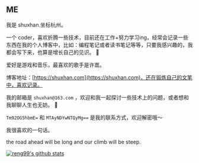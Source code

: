 
## ME

我是 shuxhan.坐标杭州。

一个 coder，喜欢折腾一些技术，目前还在工作+努力学习ing，经常会记录一些东西在我的个人博客中，比如：编程笔记或者读书笔记等等，只要我感兴趣的，我都会写下来，也算是增长自己的见识。 :book:

爱好是游戏和音乐，最喜欢的歌手是许嵩。

博客地址：[https://shuxhan.com](https://shuxhan.com)，还在锻炼自己的文笔中，喜欢记录。

我的邮箱是 `shuxhan@163.com` ，欢迎和我一起探讨一些技术上的问题，或者想和我聊聊人生也无妨。 💬

`Tm92OG5hbmE=` 和 `MTAyNDYwNTQyMg==` 是我的联系方式，欢迎解密哦～

我很喜欢的一句话。

the road ahead will be long and our climb will be steep.

[![reng99's github stats](https://github-readme-stats.vercel.app/api?username=Nov8nana&show_icons=true&theme=dracula)](https://github.com/anuraghazra/github-readme-stats)



